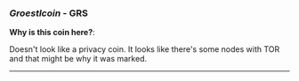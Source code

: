 
### *Groestlcoin* - GRS

**Why is this coin here?**: 

Doesn't look like a privacy coin. It looks like there's some nodes with TOR and that might be why it was marked.

---
